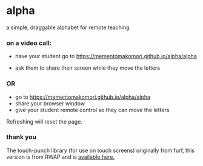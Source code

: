 # alpha
a simple, draggable alphabet for remote teaching

### on a video call:
 * have your student go to https://mementomakomori.github.io/alpha/alpha

 * ask them to share their screen while they move the letters
### OR
 * go to https://mementomakomori.github.io/alpha/alpha
 * share your browser window
 * give your student remote control so they can move the letters


Refreshing will reset the page.

### thank you
The touch-punch library (for use on touch screens) originally from furf, this version is from RWAP and is [available here.](https://github.com/RWAP/jquery-ui-touch-punch)
